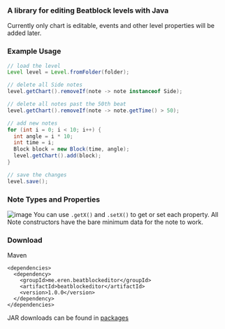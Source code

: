 ### A library for editing Beatblock levels with Java
Currently only chart is editable, events and other level properties will be added later.

### Example Usage
```java
// load the level
Level level = Level.fromFolder(folder);

// delete all Side notes
level.getChart().removeIf(note -> note instanceof Side);

// delete all notes past the 50th beat
level.getChart().removeIf(note -> note.getTime() > 50);

// add new notes
for (int i = 0; i < 10; i++) {
  int angle = i * 10;
  int time = i;
  Block block = new Block(time, angle);
  level.getChart().add(block);
}

// save the changes
level.save();
```

### Note Types and Properties
![image](https://github.com/user-attachments/assets/d81331c4-dc7c-4524-9c91-f424c415fcd6)
You can use `.getX()` and `.setX()` to get or set each property. All Note constructors have the bare minimum data for the note to work.

### Download
Maven
```
<dependencies>
  <dependency>
    <groupId>me.eren.beatblockeditor</groupId>
    <artifactId>beatblockeditor</artifactId>
    <version>1.0.0</version>
  </dependency>
</dependencies>
```
JAR downloads can be found in [packages](https://github.com/erenkarakal/BeatblockEditor/packages/2353027)
